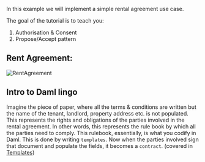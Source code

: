 In this example we will implement a simple rental agreement use case.

The goal of the tutorial is to teach you:
1. Authorisation & Consent
2. Propose/Accept pattern

## Rent Agreement:
![RentAgreement](/vivek-da/courses/dojos/dojo101/assets/agreement.png)

## Intro to Daml lingo

Imagine the piece of paper, where all the terms & conditions are written but the name of the tenant, landlord, property address etc. is not populated. This represents the rights and obligations of the parties involved in the rental agreement. In other words, this represents the rule book by which all the parties need to comply. This rulebook, essentially, is what you codify in Daml. This is done by writing `templates`. Now when the parties involved sign that document and populate the fields, it becomes a `contract`.
(covered in [Templates](https://docs.daml.com/daml/intro/1_Token.html#templates))



<!-- 3. Defining custom data
4. Writing functions
5. Using choices to enhance the workflow -->
